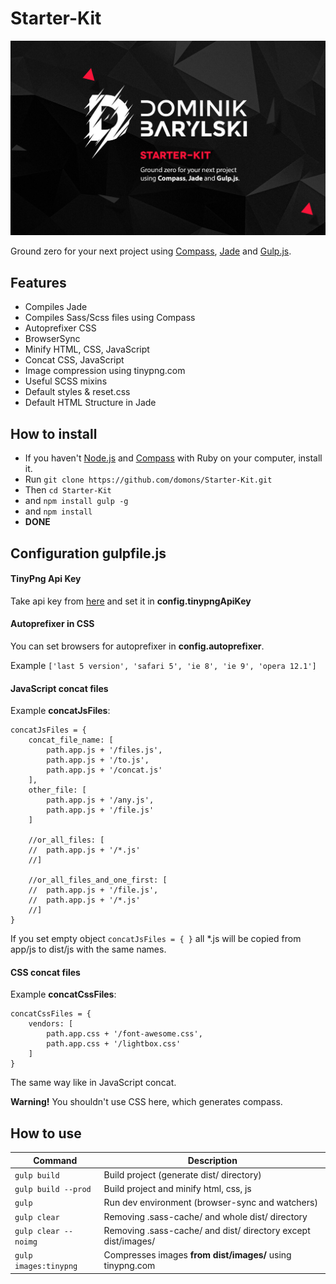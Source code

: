 # Starter-Kit

![Vilio Theme](/splash.jpg)

Ground zero for your next project using [Compass](http://compass-style.org/), [Jade](http://jade-lang.com/) and [Gulp.js](http://gulpjs.com/).

## Features
- Compiles Jade
- Compiles Sass/Scss files using Compass
- Autoprefixer CSS
- BrowserSync
- Minify HTML, CSS, JavaScript
- Concat CSS, JavaScript
- Image compression using tinypng.com
- Useful SCSS mixins
- Default styles & reset.css
- Default HTML Structure in Jade

## How to install
- If you haven't [Node.js](https://nodejs.org/en/) and [Compass](http://compass-style.org/) with Ruby on your computer, install it.
- Run `git clone https://github.com/domons/Starter-Kit.git`
- Then `cd Starter-Kit`
- and `npm install gulp -g`
- and `npm install`
- **DONE**

## Configuration gulpfile.js
#### TinyPng Api Key
Take api key from [here](https://tinypng.com/developers) and set it in **config.tinypngApiKey**

#### Autoprefixer in CSS
You can set browsers for autoprefixer in **config.autoprefixer**.

Example `['last 5 version', 'safari 5', 'ie 8', 'ie 9', 'opera 12.1']`

#### JavaScript concat files
Example **concatJsFiles**:
```
concatJsFiles = {
	concat_file_name: [
		path.app.js + '/files.js',
		path.app.js + '/to.js',
		path.app.js + '/concat.js'
	],
	other_file: [
		path.app.js + '/any.js',
		path.app.js + '/file.js'
	]

	//or_all_files: [
	//	path.app.js + '/*.js'
	//]

	//or_all_files_and_one_first: [
	//	path.app.js + '/file.js',
	//	path.app.js + '/*.js'
	//]
}
```
If you set empty object `concatJsFiles = { }` all *.js will be copied from app/js to dist/js with the same names.

#### CSS concat files
Example **concatCssFiles**:
```
concatCssFiles = {
	vendors: [
		path.app.css + '/font-awesome.css',
		path.app.css + '/lightbox.css'
	]
}
```
The same way like in JavaScript concat.

**Warning!** You shouldn't use CSS here, which generates compass.

## How to use

| Command       | Description   |
| ------------- | ------------- |
| `gulp build` | Build project (generate dist/ directory) |
| `gulp build --prod` | Build project and minify html, css, js |
| `gulp` | Run dev environment (browser-sync and watchers) |
| `gulp clear` | Removing .sass-cache/ and whole dist/ directory |
| `gulp clear --noimg` | Removing .sass-cache/ and dist/ directory except dist/images/ |
| `gulp images:tinypng` | Compresses images **from dist/images/** using tinypng.com |
